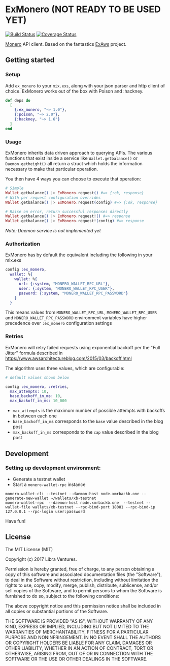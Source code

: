 # ExMonero (NOT READY TO BE USED YET)
[![Build Status](https://travis-ci.org/libra-ventures/ex_monero.svg?branch=master)](https://travis-ci.org/libra-ventures/ex_monero)
[![Coverage Status](https://coveralls.io/repos/github/libra-ventures/ex_monero/badge.svg?branch=master)](https://coveralls.io/github/libra-ventures/ex_monero?branch=master)

[Monero](https://getmonero.org) API client. Based on the fantastics [ExAws](https://github.com/CargoSense/ex_aws) project.

## Getting started

### Setup

Add `ex_monero` to your `mix.exs`, along with your json parser and http client of
choice. ExMonero works out of the box with Poison and :hackney.

```elixir
def deps do
  [
    {:ex_monero, "~> 1.0"},
    {:poison, "~> 2.0"},
    {:hackney, "~> 1.6"}
  ]
end
```
### Usage

ExMonero inherits data driven approach to querying APIs. The various
functions that exist inside a service like `Wallet.getbalance()` or
`Daemon.getheight()` all return a struct which holds the information necessary
to make that particular operation.

You then have 4 ways you can choose to execute that operation:

```elixir
# Simple
Wallet.getbalance() |> ExMonero.request() #=> {:ok, response}
# With per request configuration overrides
Wallet.getbalance() |> ExMonero.request(config) #=> {:ok, response}

# Raise on error, return successful responses directly
Wallet.getbalance() |> ExMonero.request!() #=> response
Wallet.getbalance() |> ExMonero.request!(config) #=> response
```

_Note: Daemon service is not implemented yet_

### Authorization

ExMonero has by default the equivalent including the following in your mix.exs

```elixir
config :ex_monero,
  wallet: %{
    wallet: %{
      url: {:system, "MONERO_WALLET_RPC_URL"},
      user: {:system, "MONERO_WALLET_RPC_USER"},
      pasword: {:system, "MONERO_WALLET_RPC_PASSWORD"}
    }
  }
```

This means values from  `MONERO_WALLET_RPC_URL`, `MONERO_WALLET_RPC_USER` and `MONERO_WALLET_RPC_PASSWORD` environment
variables have higher precedence over `:ex_monero` configuration settings

### Retries

ExMonero will retry failed requests using exponential backoff per the "Full
Jitter" formula described in
https://www.awsarchitectureblog.com/2015/03/backoff.html

The algorithm uses three values, which are configurable:

```elixir
# default values shown below

config :ex_monero, :retries,
  max_attempts: 10,
  base_backoff_in_ms: 10,
  max_backoff_in_ms: 10_000
```

* `max_attempts` is the maximum number of possible attempts with backoffs in between each one
* `base_backoff_in_ms` corresponds to the `base` value described in the blog post
* `max_backoff_in_ms` corresponds to the `cap` value described in the blog post


## Development

### Setting up development environment:
- Generate a testnet wallet
- Start a `monero-wallet-rpc` instance

```
monero-wallet-cli --testnet --daemon-host node.xmrbackb.one --generate-new-wallet ~/wallets/xb-testnet
monero-wallet-rpc  --daemon-host node.xmrbackb.one  --testnet --wallet-file wallets/xb-testnet --rpc-bind-port 18081 --rpc-bind-ip 127.0.0.1 --rpc-login user:password
```

Have fun!


## License

The MIT License (MIT)

Copyright (c) 2017 Libra Ventures.

Permission is hereby granted, free of charge, to any person obtaining a copy
of this software and associated documentation files (the "Software"), to deal
in the Software without restriction, including without limitation the rights
to use, copy, modify, merge, publish, distribute, sublicense, and/or sell
copies of the Software, and to permit persons to whom the Software is
furnished to do so, subject to the following conditions:

The above copyright notice and this permission notice shall be included in
all copies or substantial portions of the Software.

THE SOFTWARE IS PROVIDED "AS IS", WITHOUT WARRANTY OF ANY KIND, EXPRESS OR
IMPLIED, INCLUDING BUT NOT LIMITED TO THE WARRANTIES OF MERCHANTABILITY,
FITNESS FOR A PARTICULAR PURPOSE AND NONINFRINGEMENT. IN NO EVENT SHALL THE
AUTHORS OR COPYRIGHT HOLDERS BE LIABLE FOR ANY CLAIM, DAMAGES OR OTHER
LIABILITY, WHETHER IN AN ACTION OF CONTRACT, TORT OR OTHERWISE, ARISING FROM,
OUT OF OR IN CONNECTION WITH THE SOFTWARE OR THE USE OR OTHER DEALINGS IN
THE SOFTWARE.
